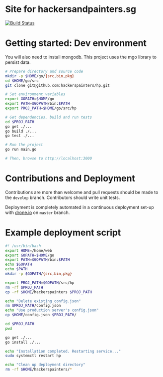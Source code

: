 Site for hackersandpainters.sg
==

[![Build Status](https://drone.io/github.com/hackerspainters/hp/status.png)](https://drone.io/github.com/hackerspainters/hp/latest)

Getting started: Dev environment
==

You will also need to install mongodb.  This project uses the mgo library to persist data.

```bash
# Prepare directory and source code
mkdir -p $HOME/go/{src,bin,pkg}
cd $HOME/go/src
git clone git@github.com:hackerspainters/hp.git

# Set environment variables
export GOPATH=$HOME/go
export PATH=$GOPATH/bin:$PATH
export PROJ_PATH=$HOME/go/src/hp

# Get dependencies, build and run tests
cd $PROJ_PATH
go get ./...
go build ./...
go test ./...

# Run the project
go run main.go

# Then, browse to http://localhost:3000
```

Contributions and Deployment
==

Contributions are more than welcome and pull requests should be made to the `develop` branch.  Contributors should write unit tests.

Deployment is completely automated in a continuous deployment set-up with [drone.io](https://drone.io/github.com/hackerspainters/hp) on `master` branch.

Example deployment script
==

```bash
#! /usr/bin/bash
export HOME=/home/web
export GOPATH=$HOME/go
export PATH=$GOPATH/bin:$PATH
echo $GOPATH
echo $PATH
mkdir -p $GOPATH/{src,bin,pkg}

export PROJ_PATH=$GOPATH/src/hp
rm -rf $PROJ_PATH
cp -rf $HOME/hackerspainters $PROJ_PATH

echo "Delete existing config.json"
rm $PROJ_PATH/config.json
echo "Use production server's config.json"
cp $HOME/config.json $PROJ_PATH/

cd $PROJ_PATH
pwd

go get ./...
go install ./...

echo "Installation completed. Restarting service..."
sudo systemctl restart hp

echo "Clean up deployment directory"
rm -rf $HOME/hackerspainters/*
```
